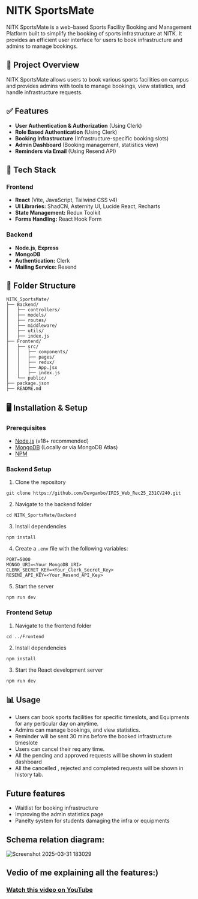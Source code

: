# NITK SportsMate

NITK SportsMate is a web-based Sports Facility Booking and Management Platform built to simplify the booking of sports infrastructure at NITK. It provides an efficient user interface for users to book infrastructure and admins to manage bookings.

## 🚀 Project Overview
NITK SportsMate allows users to book various sports facilities on campus and provides admins with tools to manage bookings, view statistics, and handle infrastructure requests.

## ✅ Features
- **User Authentication & Authorization** (Using Clerk)
- **Role Based Authentication** (Using Clerk)
- **Booking Infrastructure** (Infrastructure-specific booking slots)
- **Admin Dashboard** (Booking management, statistics view)
- **Reminders via Email** (Using Resend API)

## 🔧 Tech Stack
### Frontend
- **React** (Vite, JavaScript, Tailwind CSS v4)
- **UI Libraries:** ShadCN, Asternity UI, Lucide React, Recharts
- **State Management:** Redux Toolkit
- **Forms Handling:** React Hook Form

### Backend
- **Node.js**, **Express**
- **MongoDB**
- **Authentication:** Clerk
- **Mailing Service:** Resend

## 📁 Folder Structure
```
NITK_SportsMate/
├── Backend/
│   ├── controllers/
│   ├── models/
│   ├── routes/
│   ├── middleware/
│   ├── utils/
│   ├── index.js
├── Frontend/
│   ├── src/
│   │   ├── components/
│   │   ├── pages/
│   │   ├── redux/
│   │   ├── App.jsx
│   │   ├── index.js
│   └── public/
├── package.json
├── README.md
```

## 🖥️ Installation & Setup

### Prerequisites
- [Node.js](https://nodejs.org/) (v18+ recommended)
- [MongoDB](https://www.mongodb.com/) (Locally or via MongoDB Atlas)
- [NPM](https://www.npmjs.com/)

### Backend Setup
1. Clone the repository
```
git clone https://github.com/Devgambo/IRIS_Web_Rec25_231CV240.git
```
2. Navigate to the backend folder
```
cd NITK_SportsMate/Backend
```
3. Install dependencies
```
npm install
```
4. Create a `.env` file with the following variables:
```
PORT=5000
MONGO_URI=<Your_MongoDB_URI>
CLERK_SECRET_KEY=<Your_Clerk_Secret_Key>
RESEND_API_KEY=<Your_Resend_API_Key>
```
5. Start the server
```
npm run dev
```

### Frontend Setup
1. Navigate to the frontend folder
```
cd ../Frontend
```
2. Install dependencies
```
npm install
```
3. Start the React development server
```
npm run dev
```

## 📊 Usage
- Users can book sports facilities for specific timeslots, and Equipments for any perticular day on anytime.
- Admins can manage bookings, and view statistics.
- Reminder will be sent 30 mins before the booked infrastructure timeslote
- Users can cancel their req any time.
- All the pending and approved requests will be shown in student dashboard
- All the cancelled , rejected and completed requests will be shown in history tab.

## Future features
- Waitlist for booking infrastructure
- Improving the admin statistics page
- Panelty system for students damaging the infra or equipments

## Schema relation diagram:
![Screenshot 2025-03-31 183029](https://github.com/user-attachments/assets/a00b4ed2-b5fd-40ff-9ce3-101f7c40fa78)


## Vedio of me explaining all the features:)
### [Watch this video on YouTube](https://youtu.be/i9yWtDvJu_0)


